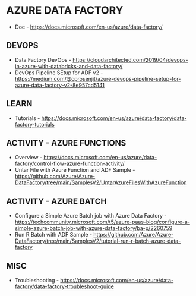 # AZURE DATA FACTORY

* Doc - https://docs.microsoft.com/en-us/azure/data-factory/

## DEVOPS

* Data Factory DevOps - https://cloudarchitected.com/2019/04/devops-in-azure-with-databricks-and-data-factory/
* DevOps Pipeline SEtup for ADF v2 - https://medium.com/@cprosenjit/azure-devops-pipeline-setup-for-azure-data-factory-v2-8e957cd5141

## LEARN

* Tutorials - https://docs.microsoft.com/en-us/azure/data-factory/data-factory-tutorials

## ACTIVITY - AZURE FUNCTIONS

* Overview - https://docs.microsoft.com/en-us/azure/data-factory/control-flow-azure-function-activity/
* Untar File with Azure Function and ADF Sample - https://github.com/Azure/Azure-DataFactory/tree/main/SamplesV2/UntarAzureFilesWithAzureFunction

## ACTIVITY - AZURE BATCH

* Configure a Simple Azure Batch job with Azure Data Factory - https://techcommunity.microsoft.com/t5/azure-paas-blog/configure-a-simple-azure-batch-job-with-azure-data-factory/ba-p/2260759
* Run R Batch with ADF Sample - https://github.com/Azure/Azure-DataFactory/tree/main/SamplesV2/tutorial-run-r-batch-azure-data-factory

## MISC

* Troubleshooting - https://docs.microsoft.com/en-us/azure/data-factory/data-factory-troubleshoot-guide
